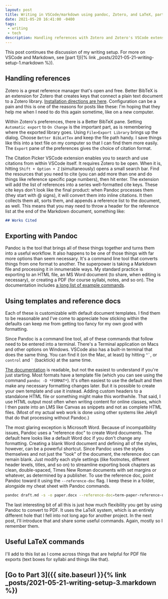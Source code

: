 ```yaml
---
layout: post
title: Writing in VSCode/markdown using pandoc, Zotero, and LaTeX, part 2
date: 2021-05-20 16:41:00 -0400
tags: 
 - writing
 - tech
description: Handling references with Zotero and Zotero's VSCode extension(s).
---
```


This post continues the discussion of my writing setup. For more on VSCode and Markdown, see [part 1]({% link _posts/2021-05-21-writing-setup-1.markdown %}).

## Handling references

Zotero is a great reference manager that's open and free. Better BibTeX is an extension for Zotero that creates keys that connect a plain text document to a Zotero library. [Installation directions are here](https://retorque.re/zotero-better-bibtex/installation/). Configuration can be a pain and this is one of the reasons for posts like these: I'm hoping that they help me when I need to do this again sometime, like on a new computer. 

Within Zotero's preferences, there is a Better BibTeX pane. Setting `Automatic export` to `On Change` is the important part, as is remembering where the exported library goes. Using `File>Export Library` brings up the dialog. Choose `Better BibLatTex` and keep the file path handy. I save things like this into a text file on my computer so that I can find them more easily. The `Export` pane of the preferences gives the choice of citation format.

The Citation Picker VSCode extension enables you to search and use citations from within VSCode itself. It requires Zotero to be open. When it is, hitting `Shift + Option + Z` (simultaneously) opens a small search bar. Find the resources that you need to cite (you can add more than one and do things like reference specific page numbers), then hit enter. The extension will add the list of references into a series well-formatted cite keys. These cite keys don't look like the final product: when Pandoc processes them (they start with @ signs), it will convert them into inline citations. It then collects them all, sorts them, and appends a reference list to the document, as well. This means that you may need to throw a header for the reference list at the end of the Markdown document, something like:

```markdown
## Works Cited
```

## Exporting with Pandoc

Pandoc is the tool that brings all of these things together and turns them into a useful workflow. It also happens to be one of those things with far more options than seem necessary. It's a command line tool that converts things from one format to another. The superpower is taking a Markdown file and processing it in innumerable ways. My standard practice is exporting to an HTML file, an MS Word document (to share, when editing is necessary), or creating a PDF (for course syllabi, notes, and so on). The documentation includes [a long list of example commands](https://pandoc.org/demos.html).

## Using templates and reference docs

Each of these is customizable with default document templates. I find them to be reasonable and I've come to appreciate how sticking within the defaults can keep me from getting too fancy for my own good with formatting. 

Since Pandoc is a command line tool, all of these commands that follow need to be entered into a terminal. There's a Terminal application on Macs and other options on Windows. VSCode also has a built-in terminal that does the same thing. You can find it (on the Mac, at least) by hitting `` ^` ``, or `control` and `` ` `` (backtick) at the same time.

[The documentation](https://pandoc.org/MANUAL.html#templates) is readable, but not the easiest to understand if you're just starting. Most formats have a template file (which you can  see using the command `pandoc -D *FORMAT*`). It's often easiest to use the default and then make any necessary formatting changes later. But it is possible to create your own template and use it instead. Adding custom headers to a standalone HTML file or something might make this worthwhile. That said, I use HTML output most often when writing content for online classes, which I then paste into an LMS like Canvas as snippets and not as complete HTML files. (Most of my actual web work is done using other systems like Jekyll that do that processing without Pandoc.)

The most glaring exception is Microsoft Word. Because of incompatibility issues, Pandoc uses a "reference doc" to create Word documents. The default here looks like a default Word doc if you don't change any formatting. Creating a blank Word document and defining all of the styles, however, can be a powerful shortcut. Since Pandoc uses the styles themselves and not just the "look" of the document, the reference doc can remain blank. Just modify each style settings (like footnotes, different header levels, titles, and so on) to streamline exporting book chapters as clean, double-spaced, Times New Roman documents with set margins or whatever, as determined by a publisher. To use the reference doc, point Pandoc toward it using the `--reference-doc` flag. I keep these in a folder, alongside my cheat sheet with Pandoc commands.

```bash
pandoc draft.md -s -o paper.docx --reference-doc=term-paper-reference-doc.docx --bibliography=/path/to/that/thing/you/saved/earlier/bibliography.bib
```

The last interesting bit of all this is just how much flexibility you get by using Pandoc to convert to PDF. It uses the LaTeX system, which is an entirely different hole that I fell into not long ago for another project. In the next post, I'll introduce that and share some useful commands. Again, mostly so I remember them.

## Useful LaTeX commands

I'll add to this list as I come across things that are helpful for PDF file exports (text boxes for syllabi and things like that).

## [Go to Part 3]({{ site.baseurl }}{% link _posts/2021-05-21-writing-setup-3.markdown %})

